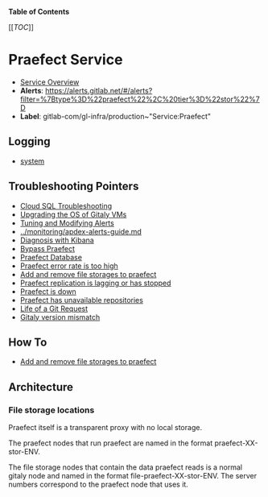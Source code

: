 <!-- MARKER: do not edit this section directly. Edit services/service-catalog.yml then run scripts/generate-docs -->

**Table of Contents**

[[_TOC_]]

# Praefect Service

* [Service Overview](https://dashboards.gitlab.net/d/praefect-main/praefect-overview)
* **Alerts**: <https://alerts.gitlab.net/#/alerts?filter=%7Btype%3D%22praefect%22%2C%20tier%3D%22stor%22%7D>
* **Label**: gitlab-com/gl-infra/production~"Service:Praefect"

## Logging

* [system](https://log.gprd.gitlab.net/goto/769b1e96dc189470332cd7005dd6f878)

## Troubleshooting Pointers

* [Cloud SQL Troubleshooting](../cloud-sql/cloud-sql.md)
* [Upgrading the OS of Gitaly VMs](../gitaly/gitaly-os-upgrade.md)
* [Tuning and Modifying Alerts](../monitoring/alert_tuning.md)
* [../monitoring/apdex-alerts-guide.md](../monitoring/apdex-alerts-guide.md)
* [Diagnosis with Kibana](../onboarding/kibana-diagnosis.md)
* [Bypass Praefect](praefect-bypass.md)
* [Praefect Database](praefect-database.md)
* [Praefect error rate is too high](praefect-error-rate.md)
* [Add and remove file storages to praefect](praefect-file-storages.md)
* [Praefect replication is lagging or has stopped](praefect-replication.md)
* [Praefect is down](praefect-startup.md)
* [Praefect has unavailable repositories](praefect-unavailable-repo.md)
* [Life of a Git Request](../tutorials/overview_life_of_a_git_request.md)
* [Gitaly version mismatch](../version/gitaly-version-mismatch.md)
<!-- END_MARKER -->

## How To

* [Add and remove file storages to praefect](praefect-file-storages.md)

<!-- ## Summary -->

## Architecture

### File storage locations

Praefect itself is a transparent proxy with no local storage.

The praefect nodes that run praefect are named in the format praefect-XX-stor-ENV.

The file storage nodes that contain the data praefect reads is a normal gitaly node
and named in the format file-praefect-XX-stor-ENV. The server numbers correspond to the praefect node that uses it.

<!-- ## Performance -->

<!-- ## Scalability -->

<!-- ## Availability -->

<!-- ## Durability -->

<!-- ## Security/Compliance -->

<!-- ## Monitoring/Alerting -->

<!-- ## Links to further Documentation -->
